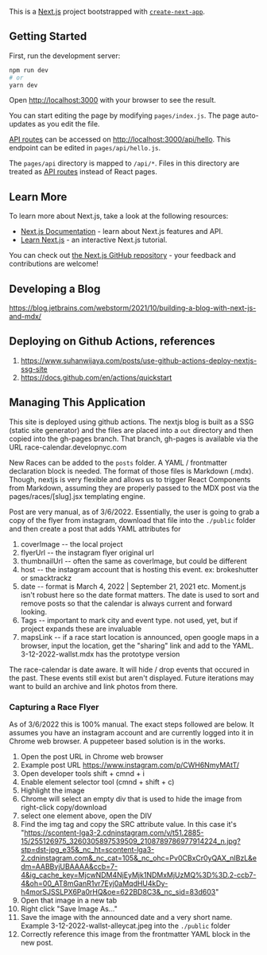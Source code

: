 This is a [Next.js](https://nextjs.org/) project bootstrapped with [`create-next-app`](https://github.com/vercel/next.js/tree/canary/packages/create-next-app).

## Getting Started

First, run the development server:

```bash
npm run dev
# or
yarn dev
```

Open [http://localhost:3000](http://localhost:3000) with your browser to see the result.

You can start editing the page by modifying `pages/index.js`. The page auto-updates as you edit the file.

[API routes](https://nextjs.org/docs/api-routes/introduction) can be accessed on [http://localhost:3000/api/hello](http://localhost:3000/api/hello). This endpoint can be edited in `pages/api/hello.js`.

The `pages/api` directory is mapped to `/api/*`. Files in this directory are treated as [API routes](https://nextjs.org/docs/api-routes/introduction) instead of React pages.

## Learn More

To learn more about Next.js, take a look at the following resources:

- [Next.js Documentation](https://nextjs.org/docs) - learn about Next.js features and API.
- [Learn Next.js](https://nextjs.org/learn) - an interactive Next.js tutorial.

You can check out [the Next.js GitHub repository](https://github.com/vercel/next.js/) - your feedback and contributions are welcome!




## Developing a Blog

https://blog.jetbrains.com/webstorm/2021/10/building-a-blog-with-next-js-and-mdx/


## Deploying on Github Actions, references

1. https://www.suhanwijaya.com/posts/use-github-actions-deploy-nextjs-ssg-site
2. https://docs.github.com/en/actions/quickstart



## Managing This Application

This site is deployed using github actions. The nextjs blog is built as a SSG (static site generator) and the files are placed into a `out` directory and then copied into the gh-pages branch. That branch, gh-pages is available via the URL race-calendar.developnyc.com

New Races can be added to the `posts` folder. A YAML / frontmatter declaration block is needed. The format of those files is Markdown (.mdx). Though, nextjs is very flexible and allows us to trigger React Components from Markdown, assuming they are properly passed to the MDX post via the pages/races/[slug].jsx templating engine.

Post are very manual, as of 3/6/2022. Essentially, the user is going to grab a copy of the flyer from instagram, download that file into the `./public` folder and then create a post that adds YAML attributes for

1. coverImage -- the local project
2. flyerUrl -- the instagram flyer original url
3. thumbnailUrl -- often the same as coverImage, but could be different
4. host -- the instagram account that is hosting this event. ex: brokeshutter or smacktrackz
5. date -- format is March 4, 2022 | September 21, 2021 etc. Moment.js isn't robust here so the date format matters. The date is used to sort and remove posts so that the calendar is always current and forward looking.
6. Tags -- important to mark city and event type. not used, yet, but if project expands these are invaluable
7. mapsLink -- if a race start location is announced, open google maps in a browser, input the location, get the "sharing" link and add to the YAML. 3-12-2022-wallst.mdx has the prototype version

The race-calendar is date aware. It will hide / drop events that occured in the past. These events still exist but aren't displayed. Future iterations may want to build an archive and link photos from there.


### Capturing a Race Flyer

As of 3/6/2022 this is 100% manual. The exact steps followed are below. It assumes you have an instagram account and are currently logged into it in Chrome web browser. A puppeteer based solution is in the works.

1. Open the post URL in Chrome web browser
2. Example post URL https://www.instagram.com/p/CWH6NmyMAtT/
3. Open developer tools shift + cmnd + i
4. Enable element selector tool (cmnd + shift + c)
5. Highlight the image
6. Chrome will select an empty div that is used to hide the image from right-click copy/download
7. select one element above, open the DIV
8. Find the img tag and copy the SRC attribute value. In this case it's "https://scontent-lga3-2.cdninstagram.com/v/t51.2885-15/255126975_3260305897539509_2108789786977914224_n.jpg?stp=dst-jpg_e35&_nc_ht=scontent-lga3-2.cdninstagram.com&_nc_cat=105&_nc_ohc=Pv0CBxCr0yQAX_nIBzL&edm=AABBvjUBAAAA&ccb=7-4&ig_cache_key=MjcwNDM4NjEyMjk1NDMxMjUzMQ%3D%3D.2-ccb7-4&oh=00_AT8mGanR1vr7Eyj0aMqdHU4kDy-h4morSJSSLPX6Pa0rHQ&oe=622BD8C3&_nc_sid=83d603"
9. Open that image in a new tab
10. Right click "Save Image As..."
11. Save the image with the announced date and a very short name. Example 3-12-2022-wallst-alleycat.jpeg into the `./public` folder
12. Correctly reference this image from the frontmatter YAML block in the new post.


